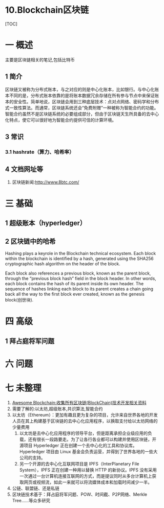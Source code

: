 # 10.Blockchain区块链

[TOC]
# 一 概述
主要是区块链相关的笔记,包括比特币

## 1 简介
区块链又被称为分布式账本，与之对应的则是中心化账本，比如银行。与中心化账本不同的是，分布式账本依靠的是将账本数据冗余存储在所有参与节点中来保证账本的安全性。简单地说，区块链会用到三种底层技术：点对点网络、密码学和分布式一致性算法。而通常，区块链系统还会“免费附赠”一种被称为智能合约的功能。智能合约虽然不是区块链系统的必要组成部分，但由于区块链天生所具备的去中心化特点，使它可以很好地为智能合约提供可信的计算环境。

## 3 常识
### 3.1 hashrate（算力、哈希率）

## 4  文档网址等
1. 区块链新闻:http://www.8btc.com/

# 三 基础
## 1 超级账本（hyperledger）

## 2 区块链中的哈希
Hashing plays a keyrole in the Blockchain technical ecosystem. Each block within the blockchain is identified by a hash, generated using the SHA256 cryptographic hash algorithm on the header of the block.

Each block also references a previous block, known as the parent block, through the “previous block hash” field in the block header. In other words, each block contains the hash of its parent inside its own header. The sequence of hashes linking each block to its parent creates a chain going back all the way to the first block ever created, known as the genesis block(创世块).

# 四 高级
## 1 拜占庭将军问题

# 六 问题

# 七 未整理
1. [Awesome Blockchain:收集所有区块链(BlockChain)技术开发相关资料](https://github.com/chaozh/awesome-blockchain-cn)
2. 需要了解的:以太坊,超级账本,共识算法,智能合约
4. 以太坊（Ethereum）：更加有趣且更为复杂的项目，允许来自世界各地的开发人员在其上构建基于区块链的去中心化应用程序，以换取支付给以太坊网络的少量费用
   1. 以太坊是去中心化应用程序的领导平台，但是距离承担企业级应用的负载，还有很长一段路要走。为了让各行各业都可以构建并使用区块链，开源项目 Hyperledger 正在创建一个去中心化的工具和协议库。Hyperledger 项目由 Linux 基金会负责运营，并得到了世界各地的一些大公司的支持。
   2. 另一个开源的去中心化互联网项目是 IPFS（InterPlanetary File System），IPFS 正在创建一种用以替换 HTTP 的新协议。IPFS 没有采用一次通过一台计算机连接互联网的方式，而是提议同时从多台计算机上获取网页或视频流，如此一来就可以将流媒体成本和加载时间减少一半。
5. 公链、联盟链、还是私链
6. 区块链技术基于：拜占庭将军问题、POW、时间截、P2P网络、Merkle Tree......等众多研究